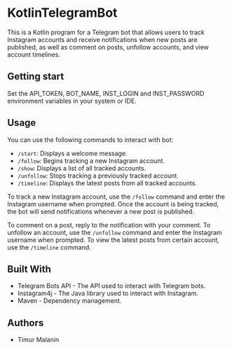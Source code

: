 # KotlinTelegramBot

This is a Kotlin program for a Telegram bot that allows users to track Instagram accounts and receive notifications when new posts are published, as well as comment on posts, unfollow accounts, and view account timelines.

## Getting start

Set the API_TOKEN, BOT_NAME, INST_LOGIN and INST_PASSWORD environment variables in your system or IDE.

## Usage

You can use the following commands to interact with bot:

* `/start`: Displays a welcome message.
* `/follow`: Begins tracking a new Instagram account.
* `/show`: Displays a list of all tracked accounts.
* `/unfollow`: Stops tracking a previously tracked account.
* `/timeline`: Displays the latest posts from all tracked accounts.

To track a new Instagram account, use the `/follow` command and enter the Instagram username when prompted. Once the account is being tracked, the bot will send notifications whenever a new post is published.

To comment on a post, reply to the notification with your comment. To unfollow an account, use the `/unfollow` command and enter the Instagram username when prompted. To view the latest posts from certain account, use the `/timeline` command.

## Built With

* Telegram Bots API - The API used to interact with Telegram bots.
* Instagram4j - The Java library used to interact with Instagram.
* Maven - Dependency management.

## Authors

* Timur Malanin

